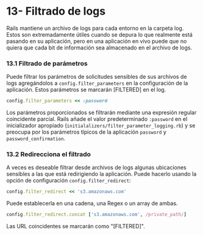 # 13- Filtrado de logs

Rails mantiene un archivo de logs para cada entorno en la carpeta log. Estos son extremadamente útiles cuando se depura lo que realmente está pasando en su aplicación, pero en una aplicación en vivo puede que no quiera que cada bit de información sea almacenado en el archivo de logs.

### 13.1 Filtrado de parámetros

Puede filtrar los parámetros de solicitudes sensibles de sus archivos de logs agregándolos a `config.filter_parameters` en la configuración de la aplicación. Estos parámetros se marcarán \[FILTERED\] en el log.

```ruby
config.filter_parameters << :password
```

Los parámetros proporcionados se filtrarán mediante una expresión regular coincidente parcial. Rails añade el valor predeterminado `:password` en el inicializador apropiado \(`initialalizers/filter_parameter_logging.rb`\) y se preocupa por los parámetros típicos de la aplicación `password` y `password_confirmation`.

### 13.2 Redirecciona el filtrado

A veces es deseable filtrar desde archivos de logs algunas ubicaciones sensibles a las que está redirigiendo la aplicación. Puede hacerlo usando la opción de configuración `config.filter_redirect`:

```ruby
config.filter_redirect << 's3.amazonaws.com'
```

Puede establecerla en una cadena, una Regex o un array de ambas.

```ruby
config.filter_redirect.concat ['s3.amazonaws.com', /private_path/]
```

Las URL coincidentes se marcarán como "\[FILTERED\]".

